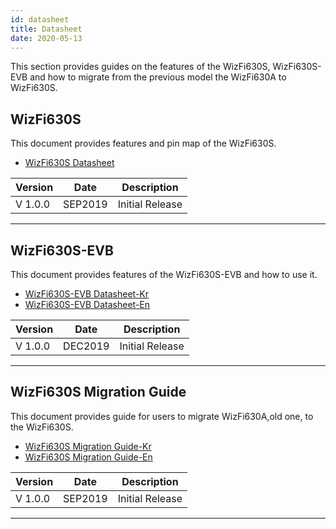 ```yaml
---
id: datasheet
title: Datasheet
date: 2020-05-13
---
```


This section provides guides on the features of the WizFi630S,
WizFi630S-EVB and how to migrate from the previous model the WizFi630A
to WizFi630S.

## WizFi630S

This document provides features and pin map of the WizFi630S.

   * <a href="/img/products/wizfi630s/wizfi630s_ds/wizfi630s_datasheet_en_v1_0_.pdf">WizFi630S Datasheet</a>

| Version | Date    | Description     |
| ------- | ------- | --------------- |
| V 1.0.0 | SEP2019 | Initial Release |

-----


## WizFi630S-EVB

This document provides features of the WizFi630S-EVB and how to use it.


   * <a href="/img/products/wizfi630s/wizfi630s_ds/wizfi630s_evb_datasheet_kr_v1_0_.pdf">WizFi630S-EVB Datasheet-Kr</a>
   * <a href="/img/products/wizfi630s/wizfi630s_ds/wizfi630s_evb_datasheet_en_v1_0_.pdf">WizFi630S-EVB Datasheet-En</a>



| Version | Date    | Description     |
| ------- | ------- | --------------- |
| V 1.0.0 | DEC2019 | Initial Release |

-----


## WizFi630S Migration Guide

This document provides guide for users to migrate WizFi630A,old one, to
the WizFi630S.

  * <a href="/img/products/wizfi630s/wizfi630s_ds/wizfi630s_guide_migration_wizfi630a_to_wizfi630s_kr_v1_0_.pdf">WizFi630S Migration Guide-Kr</a>
  * <a href="/img/products/wizfi630s/wizfi630s_ds/wizfi630s_guide_migration_wizfi630a_to_wizfi630s_en_v1_0_.pdf">WizFi630S Migration Guide-En</a>


| Version | Date    | Description     |
| ------- | ------- | --------------- |
| V 1.0.0 | SEP2019 | Initial Release |

-----
